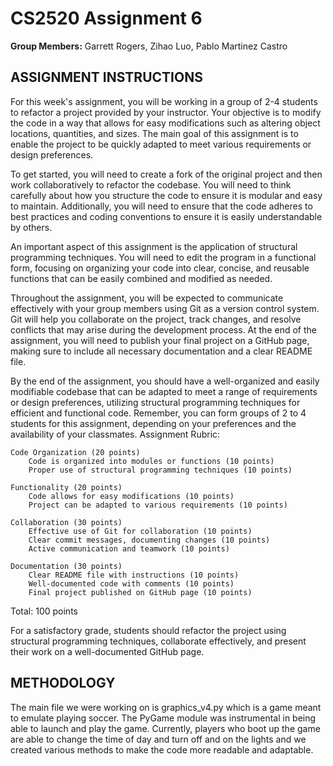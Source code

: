 # CS2520 Assignment 6
**Group Members:** Garrett Rogers, Zihao Luo, Pablo Martinez Castro

## ASSIGNMENT INSTRUCTIONS
For this week's assignment, you will be working in a group of 2-4 students to refactor a project provided by your instructor. Your objective is to modify the code in a way that allows for easy modifications such as altering object locations, quantities, and sizes. The main goal of this assignment is to enable the project to be quickly adapted to meet various requirements or design preferences.

To get started, you will need to create a fork of the original project and then work collaboratively to refactor the codebase. You will need to think carefully about how you structure the code to ensure it is modular and easy to maintain. Additionally, you will need to ensure that the code adheres to best practices and coding conventions to ensure it is easily understandable by others.

An important aspect of this assignment is the application of structural programming techniques. You will need to edit the program in a functional form, focusing on organizing your code into clear, concise, and reusable functions that can be easily combined and modified as needed.

Throughout the assignment, you will be expected to communicate effectively with your group members using Git as a version control system. Git will help you collaborate on the project, track changes, and resolve conflicts that may arise during the development process. At the end of the assignment, you will need to publish your final project on a GitHub page, making sure to include all necessary documentation and a clear README file.

By the end of the assignment, you should have a well-organized and easily modifiable codebase that can be adapted to meet a range of requirements or design preferences, utilizing structural programming techniques for efficient and functional code. Remember, you can form groups of 2 to 4 students for this assignment, depending on your preferences and the availability of your classmates.
Assignment Rubric:

    Code Organization (20 points)
        Code is organized into modules or functions (10 points)
        Proper use of structural programming techniques (10 points)

    Functionality (20 points)
        Code allows for easy modifications (10 points)
        Project can be adapted to various requirements (10 points)

    Collaboration (30 points)
        Effective use of Git for collaboration (10 points)
        Clear commit messages, documenting changes (10 points)
        Active communication and teamwork (10 points)

    Documentation (30 points)
        Clear README file with instructions (10 points)
        Well-documented code with comments (10 points)
        Final project published on GitHub page (10 points)

Total: 100 points

For a satisfactory grade, students should refactor the project using structural programming techniques, collaborate effectively, and present their work on a well-documented GitHub page.

## METHODOLOGY
The main file we were working on is graphics_v4.py which is a game meant to emulate playing soccer. The PyGame module was instrumental in being able to launch and play the game. Currently, players who boot up the game are able to change the time of day and turn off and on the lights and we created various methods to make the code more readable and adaptable. 
